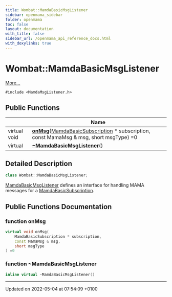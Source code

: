 ```yaml
---
title: Wombat::MamdaBasicMsgListener
sidebar: openmama_sidebar
folder: openmama
toc: false
layout: documentation
with_title: false
sidebar_url: /openmama_api_reference_docs.html
with_doxylinks: true
---
```


# Wombat::MamdaBasicMsgListener



 [More...](#detailed-description)


`#include <MamdaMsgListener.h>`

## Public Functions

|                | Name           |
| -------------- | -------------- |
| virtual void | **[onMsg](classWombat_1_1MamdaBasicMsgListener.html#function-onmsg)**([MamdaBasicSubscription](classWombat_1_1MamdaBasicSubscription.html) * subscription, const MamaMsg & msg, short msgType) =0 |
| virtual | **[~MamdaBasicMsgListener](classWombat_1_1MamdaBasicMsgListener.html#function-~mamdabasicmsglistener)**() |

## Detailed Description

```cpp
class Wombat::MamdaBasicMsgListener;
```


[MamdaBasicMsgListener](classWombat_1_1MamdaBasicMsgListener.html) defines an interface for handling MAMA messages for a [MamdaBasicSubscription](classWombat_1_1MamdaBasicSubscription.html). 

## Public Functions Documentation

### function onMsg

```cpp
virtual void onMsg(
    MamdaBasicSubscription * subscription,
    const MamaMsg & msg,
    short msgType
) =0
```


### function ~MamdaBasicMsgListener

```cpp
inline virtual ~MamdaBasicMsgListener()
```


-------------------------------

Updated on 2022-05-04 at 07:54:09 +0100